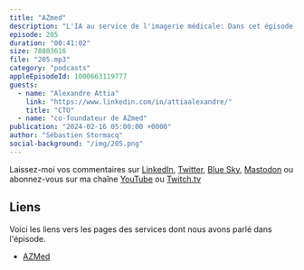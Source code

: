```yaml
---
title: "AZmed"
description: "L'IA au service de l'imagerie médicale: Dans cet épisode, nous découvrons l'architecture et les défis techniques de RayVolve, une solution qui assiste les radiologues dans leurs diagnostics, leur permettant ainsi d'analyser jusqu'à trois fois plus d'images par jour. Nous parlons de flux de données, de leur anonymisation, et de l'entraînement de modèles d'apprentissage machine (ML). Que vous soyez intéressés par l'apprentissage machine, le traitement d'images ou les technologies médicales (MedTech), écoutez ce nouvel épisode."
episode: 205
duration: "00:41:02"
size: 78803616
file: "205.mp3"
category: "podcasts"
appleEpisodeId: 1000663119777
guests:
  - name: "Alexandre Attia"
    link: "https://www.linkedin.com/in/attiaalexandre/"
    title: "CTO"
  - name: "co-foundateur de AZmed"
publication: "2024-02-16 05:00:00 +0000"
author: "Sébastien Stormacq"
social-background: "/img/205.png"
---
```


Laissez-moi vos commentaires sur [LinkedIn](https://www.linkedin.com/in/sebastienstormacq/), [Twitter](https://twitter.com/sebsto), [Blue Sky](https://bsky.app/profile/sebsto.bsky.social), [Mastodon](https://awscommunity.social/@sebsto) ou abonnez-vous sur ma chaîne [YouTube](https://www.youtube.com/sebsto) ou [Twitch.tv](https://www.twitch.tv/sebAWS)

## Liens

Voici les liens vers les pages des services dont nous avons parlé dans l'épisode.

- [AZMed](https://azmed.co/)

